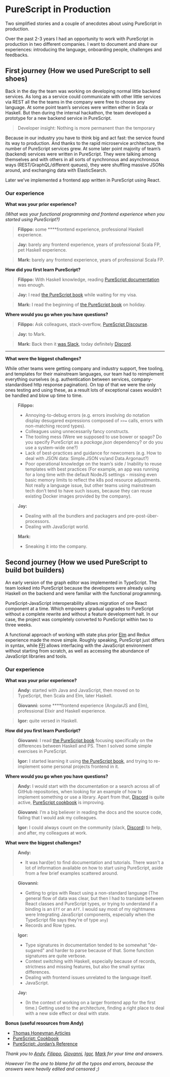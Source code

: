 # PureScript in Production

Two simplified stories and a couple of anecdotes about using PureScript in production.

Over the past 2-3 years I had an opportunity to work with PureScript in production in two different companies. I want to document and share our experiences: introducing the language, onboarding people, challenges and feedbacks.

## **First journey (**How we used PureScript to sell shoes**)**

Back in the day the team was working on developing normal little backend services. As long as a service could communicate with other little services via REST all the the teams in the company were free to choose any language. At some point team’s services were written either in Scala or Haskell. But then during the internal hackathon, the team developed a prototype for a new backend service in PureScript. 

> Developer insight: Nothing is more permanent than the temporary

Because in our industry you have to think big and act fast: the service found its way to production. And thanks to the rapid microservice architecture, the number of PureScript services grew. At some later point majority of team’s (backend) services were written in PureScript. They were talking among themselves and with others in all sorts of synchronous and asynchronous ways (REST/GraphQL/different queues), they were shuffling massive JSONs around, and exchanging data with ElasticSearch. 

Later we’ve implemented a frontend app written in PureScript using React.

### Our experience

**What was your prior experience?**

*(What was your functional programming and frontend experience when you started using PureScript?)*

> **Filippo:** some ****frontend experience, professional Haskell experience.

> **Jay:** barely any frontend experience, years of professional Scala FP, pet Haskell experience.

> **Mark:** barely any frontend experience, years of professional Scala FP.

**How did you first learn PureScript?**

> **Filippo:** With Haskell knowledge, reading [PureScript documentation](https://github.com/purescript/documentation) was enough.

> **Jay:**  I read [the PureScript book](https://book.purescript.org) while waiting for my visa.

> **Mark:** I read the beginning of [the PureScript book](https://book.purescript.org) on holiday.

**Where would you go when you have questions?**

> **Filippo:** Ask colleagues, stack-overflow, [PureScript Discourse](https://discourse.purescript.org/).

> **Jay:** to Mark.

> **Mark:** Back then it [was Slack](https://discourse.purescript.org/t/migrating-to-discord/2493), today definitely [Discord](https://purescript.org/chat).

 ****

**What were the biggest challenges?**

While other teams were getting company and industry support, free tooling, and templates for their mainstream languages, our team had to reimplement everything ourselves (e.g. authentication between services, company-standardised http response pagination). On top of that we were the only ones testing and using these, as a result lots of exceptional cases wouldn’t be handled and blow up time to time.

> **Filippo:** 
> - Annoying-to-debug errors (e.g. errors involving do notation display desugared expressions composed of `>>=` calls, errors with non-matching record types).
> - Colleagues using unnecessarily fancy constructs.
> - The tooling mess (Were we supposed to use bower or spago? Do you specify PureScript as a *package.json* dependency? or do you use a system-wide one?)
> - Lack of best-practices and guidance for newcomers (e.g. How to deal with JSON data: Simple.JSON vs/and Data.Argonaut?)
> - Poor operational knowledge on the team’s side / Inability to reuse templates with best practices (For example, an app was running for a long time with the default NodeJS settings - missing even basic memory limits to reflect the k8s pod resource adjustments. Not really a language issue, but other teams using mainstream tech don’t tend to have such issues, because they can reuse existing Docker images provided by the company).

> **Jay:** 
> - Dealing with all the bundlers and packagers and pre-post-über-processors.
> - Dealing with JavaScript world.

> **Mark:** 
> - Sneaking it into the company.

## Second **journey (**How we used PureScript to build bot builders**)**

An early version of the graph editor was implemented in TypeScript. The team looked into PureScript because the developers were already using Haskell on the backend and were familiar with the functional programming. 

PureScript-JavaScript interoperability allows migration of one React component at a time. Which empowers gradual upgrades to PureScript without a complete rewrite and without a feature development halt. In our case, the project was completely converted to PureScript within two to three weeks.

A functional approach of working with state plus prior [Elm](https://guide.elm-lang.org/architecture/) and Redux experience made the move simple. Roughly speaking, PureScript just differs in syntax, while [FFI](https://book.purescript.org/chapter10.html) allows interfacing with the JavaScript environment without starting from scratch, as well as accessing the abundance of JavaScript libraries and tools.

### Our experience

**What was your prior experience?**

> **Andy:** started with Java and JavaScript, then moved on to TypeScript, then Scala and Elm, later Haskell. 

> **Giovanni:** some ****frontend experience (AngularJS and Elm), professional Elixir and Haskell experience.

> **Igor:** quite versed in Haskell.

**How did you first learn PureScript?**

> **Giovanni:** I read [the PureScript book](https://book.purescript.org) focusing specifically on the differences between Haskell and PS. Then I solved some simple exercises in PureScript.

> **Igor:** I started learning it using [the PureScript book](https://book.purescript.org), and trying to re-implement some personal projects frontend in it. 

**Where would you go when you have questions?**

> **Andy:** I would start with the documentation or a search across all of GitHub repositories, when looking for an example of how to implement something or use a library. Apart from that, [Discord](https://purescript.org/chat) is quite active, [PureScript cookbook](https://github.com/JordanMartinez/purescript-cookbook) is improving.

> **Giovanni:** I'm a big believer in reading the docs and the source code, failing that I would ask my colleagues.

> **Igor:** I could always count on the community (slack, [Discord](https://purescript.org/chat)) to help, and after, my colleagues at work.

**What were the biggest challenges?**

> **Andy:** 
> - It was hard(er) to find documentation and tutorials. There wasn't a lot of information available on how to start using PureScript, aside from a few brief examples scattered around.

> **Giovanni:** 
> - Getting to grips with React using a non-standard language (The general flow of data was clear, but then I had to translate between React classes and PureScript types, or trying to understand if a binding is an `Eff` or an `Aff`. I would say most of my nightmares were Integrating JavaScript components, especially when the TypeScript file says they're of type `any`)
> - Records and Row types.

> **Igor:**
> - Type signatures in documentation tended to be somewhat "de-sugared" and harder to parse because of that. Some function signatures are quite verbose.
> - Context switching with Haskell, especially because of records, strictness and missing features, but also the small syntax differences.
> - Dealing with frontend issues unrelated to the language itself.
> - JavaScript.

> **Jay:**
> - (In the context of working on a larger frontend app for the first time.) Getting used to the architecture, finding a right place to deal with a new side effect or deal with state.

**Bonus (useful resources from Andy)**

- [Thomas Honeyman Articles](https://thomashoneyman.com/articles/)
- [PureScript: Cookbook](https://github.com/JordanMartinez/purescript-cookbook)
- [PureScript: Jordan’s Reference](https://jordanmartinez.github.io/purescript-jordans-reference-site/)

*Thank you to [Andy](https://github.com/andys8), [Filippo](https://github.com/fghibellini), [Giovanni](https://github.com/sphaso), [Igor](https://github.com/elland), [Mark](https://github.com/i-am-the-slime) for your time and answers.*

*However I’m the one to blame for all the typos and errors, because the answers were heavily edited and censored ;)*
